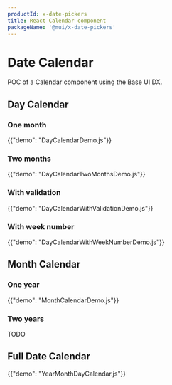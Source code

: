 ```yaml
---
productId: x-date-pickers
title: React Calendar component
packageName: '@mui/x-date-pickers'
---
```


# Date Calendar

<p class="description">POC of a Calendar component using the Base UI DX.</p>

## Day Calendar

### One month

{{"demo": "DayCalendarDemo.js"}}

### Two months

{{"demo": "DayCalendarTwoMonthsDemo.js"}}

### With validation

{{"demo": "DayCalendarWithValidationDemo.js"}}

### With week number

{{"demo": "DayCalendarWithWeekNumberDemo.js"}}

## Month Calendar

### One year

{{"demo": "MonthCalendarDemo.js"}}

### Two years

TODO

## Full Date Calendar

{{"demo": "YearMonthDayCalendar.js"}}
